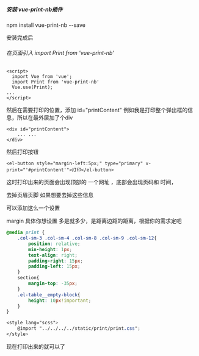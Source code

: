 ##### 安装 vue-print-nb插件

npm install vue-print-nb --save

安装完成后

###### 在页面引入 import Print from 'vue-print-nb'

```vue
<script>
  import Vue from 'vue';
  import Print from 'vue-print-nb'
  Vue.use(Print);
...
</script>
```

然后在需要打印的位置，添加 id="printContent"
例如我是打印整个弹出框的信息，所以在最外层加了个div

```vue
<div id="printContent">
    ... ...
</div>

```

然后打印按钮

```vue
<el-button style="margin-left:5px;" type="primary" v-print="'#printContent'">打印</el-button>
```

这时打印出来的页面会出现顶部的 一个网址 ，底部会出现页码和 时间，

去掉页眉页脚
如果想要去掉这些信息

可以添加这么一个设置

margin 具体你想设置 多是就多少，是距离边距的距离，根据你的需求定吧

```css
@media print {
    .col-sm-3 .col-sm-4 .col-sm-8 .col-sm-9 .col-sm-12{
        position: relative;
        min-height: 1px;
        text-align: right;
        padding-right: 15px;
        padding-left: 15px;
    }
    section{
        margin-top: -35px;
    }
    .el-table__empty-block{
        height: 10px!important;
    }
}
```

```scss
<style lang="scss">
    @import "../../../../static/print/print.css";
</style>
```



现在打印出来的就可以了